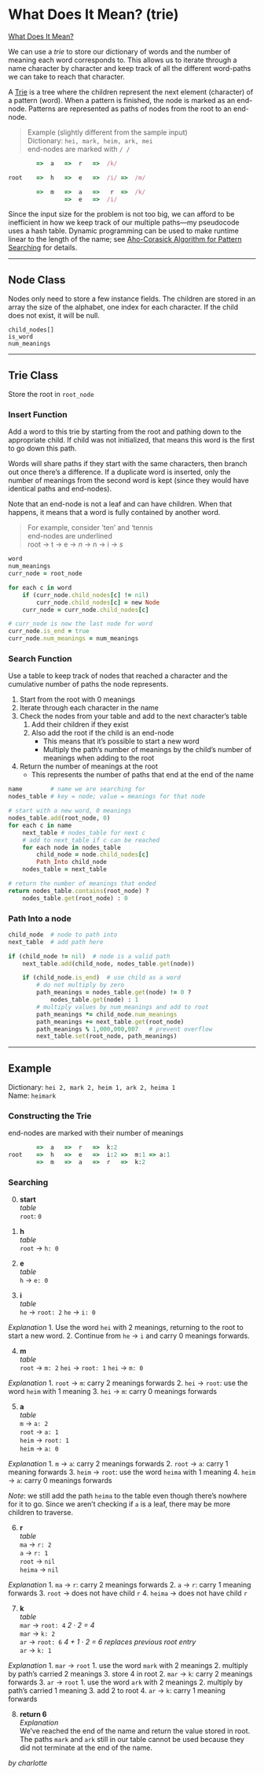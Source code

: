 # What Does It Mean? (trie)
[What Does It Mean?](https://open.kattis.com/problems/heritage)

We can use a _trie_ to store our dictionary of words and the number of meaning each word corresponds to. This allows us to iterate through a name character by character and keep track of all the different word-paths we can take to reach that character.

A [Trie](https://www.geeksforgeeks.org/trie-insert-and-search/) is a tree where the children represent the next element (character) of a pattern (word). When a pattern is finished, the node is marked as an end-node. Patterns are represented as paths of nodes from the root to an end-node.

> Example (slightly different from the sample input)  
> Dictionary: `hei, mark, heim, ark, mei`  
> end-nodes are marked with `/ /`  
```ruby
        =>  a   =>  r   =>  /k/

root    =>  h   =>  e   =>  /i/ =>  /m/

        =>  m   =>  a   =>   r  =>  /k/
                =>  e   =>  /i/
```

Since the input size for the problem is not too big, we can afford to be inefficient in how we keep track of our multiple paths—my pseudocode uses a hash table. Dynamic programming can be used to make runtime linear to the length of the name; see [Aho-Corasick Algorithm for Pattern Searching](https://www.geeksforgeeks.org/aho-corasick-algorithm-pattern-searching/) for details.
- - - -
## Node Class
Nodes only need to store a few instance fields.
The children are stored in an array the size of the alphabet, one index for each character. If the child does not exist, it will be null.
```
child_nodes[]
is_word
num_meanings
```
- - - -
## Trie Class
Store the root in `root_node`

### Insert Function
Add a word to this trie by starting from the root and pathing down to the appropriate child. If child was not initialized, that means this word is the first to go down this path.

Words will share paths if they start with the same characters, then branch out once there’s a difference. If a duplicate word is inserted, only the number of meanings from the second word is kept (since they would have identical paths and end-nodes).

Note that an end-node is not a leaf and can have children. When that happens, it means that a word is fully contained by another word.
> For example, consider ’ten’ and ‘tennis  
> end-nodes are underlined  
> root -> t -> e -> _n_ -> n -> i -> _s_  

```ruby
word
num_meanings
curr_node = root_node

for each c in word
    if (curr_node.child_nodes[c] != nil)
        curr_node.child_nodes[c] = new Node
    curr_node = curr_node.child_nodes[c]

# curr_node is now the last node for word
curr_node.is_end = true
curr_node.num_meanings = num_meanings
```

### Search Function
Use a table to keep track of nodes that reached a character and the cumulative number of paths the node represents.
1. Start from the root with 0 meanings
2. Iterate through each character in the name
3. Check the nodes from your table and add to the next character’s table
    1. Add their children if they exist
    2. Also add the root if the child is an end-node
        * This means that it’s possible to start a new word
        * Multiply the path’s number of meanings by the child’s number of meanings when adding to the root
4. Return the number of meanings at the root
    * This represents the number of paths that end at the end of the name
```ruby
name        # name we are searching for
nodes_table # key = node; value = meanings for that node

# start with a new word, 0 meanings    
nodes_table.add(root_node, 0)
for each c in name
    next_table # nodes_table for next c
    # add to next_table if c can be reached
    for each node in nodes_table
        child_node = node.child_nodes[c]
        Path_Into child_node
    nodes_table = next_table

# return the number of meanings that ended
return nodes_table.contains(root_node) ?
    nodes_table.get(root_node) : 0
```

### Path Into a node
```ruby
child_node  # node to path into
next_table  # add path here

if (child_node != nil)  # node is a valid path
    next_table.add(child_node, nodes_table.get(node))

    if (child_node.is_end)  # use child as a word
        # do not multiply by zero
        path_meanings = nodes_table.get(node) != 0 ?
            nodes_table.get(node) : 1
        # multiply values by num_meanings and add to root
        path_meanings *= child_node.num_meanings
        path_meanings += next_table.get(root_node)
        path_meanings % 1,000,000,007   # prevent overflow
        next_table.set(root_node, path_meanings)
```
- - - -
## Example
Dictionary: `hei 2, mark 2, heim 1, ark 2, heima 1`  
Name: `heimark`
### Constructing the Trie
end-nodes are marked with their number of meanings
```ruby
        =>  a   =>  r   =>  k:2
root    =>  h   =>  e   =>  i:2 =>  m:1 => a:1
        =>  m   =>  a   =>  r   =>  k:2
```
### Searching
0. **start**  
_table_  
`root`: `0`

1. **h**  
_table_  
`root` -> `h: 0`

2. **e**  
_table_  
`h` -> `e: 0`

3. **i**  
_table_  
`he` -> `root: 2`
`he` -> `i: 0`  

_Explanation_
    1. Use the word `hei` with 2 meanings, returning to the root to start a new word.
    2. Continue from `he` -> `i` and carry 0 meanings forwards.

4. **m**  
_table_  
`root` -> `m: 2`
`hei` -> `root: 1`
`hei` -> `m: 0`  

_Explanation_
    1. `root` -> `m`: carry 2 meanings forwards
    2. `hei` -> `root`: use the word `heim` with 1 meaning
    3. `hei` -> `m`: carry 0 meanings forwards

5. **a**  
_table_  
`m` -> `a: 2`  
`root` -> `a: 1`  
`heim` -> `root: 1`  
`heim` -> `a: 0`  

_Explanation_
    1. `m` -> `a`: carry 2 meanings forwards
    2. `root` -> `a`: carry 1 meaning forwards
    3. `heim` -> `root`: use the word `heima` with 1 meaning
    4. `heim` -> `a`: carry 0 meanings forwards
    
_Note_: we still add the path `heima` to the table even though there’s nowhere for it to go. Since we aren’t checking if `a` is a leaf, there may be more children to traverse.

6. **r**  
_table_  
`ma` -> `r: 2`  
`a` -> `r: 1`  
`root` -> `nil`  
`heima` -> `nil`  

_Explanation_
    1. `ma` -> `r`: carry 2 meanings forwards
    2. `a` -> `r`: carry 1 meaning forwards
    3. `root` -> does not have child `r`
    4. `heima` -> does not have child `r`

7. **k**  
_table_  
`mar` -> `root: 4`  _2 · 2 = 4_  
`mar` -> `k: 2`  
`ar` -> `root: 6`  _4 + 1 · 2 = 6 replaces previous root entry_  
`ar` -> `k: 1`  

_Explanation_
    1. `mar` -> `root`
        1. use the word `mark` with 2 meanings
        2. multiply by path’s carried 2 meanings
        3. store 4 in root
    2. `mar` -> `k`: carry 2 meanings forwards
    3. `ar` -> `root`
        1. use the word `ark` with 2 meanings
        2. multiply by path’s carried 1 meaning
        3. add 2 to root
    4. `ar` -> `k`: carry 1 meaning forwards
    
8. **return 6**  
_Explanation_  
We’ve reached the end of the name and return the value stored in root. The paths `mark` and `ark` still in our table cannot be used because they did not terminate at the end of the name.

_by charlotte_
